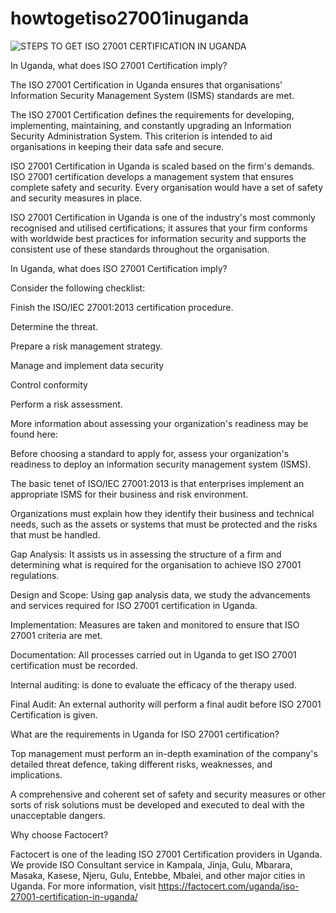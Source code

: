 # howtogetiso27001inuganda
![STEPS TO GET ISO 27001 CERTIFICATION IN UGANDA](https://user-images.githubusercontent.com/89084770/151966633-67a8c667-1ac6-4d67-989c-c4eaf3504c25.png)

In Uganda, what does ISO 27001 Certification imply?

The ISO 27001 Certification in Uganda ensures that organisations' Information Security Management System (ISMS) standards are met.

The ISO 27001 Certification defines the requirements for developing, implementing, maintaining, and constantly upgrading an Information Security Administration System. This criterion is intended to aid organisations in keeping their data safe and secure.

ISO 27001 Certification in Uganda is scaled based on the firm's demands. ISO 27001 certification develops a management system that ensures complete safety and security. Every organisation would have a set of safety and security measures in place.

ISO 27001 Certification in Uganda is one of the industry's most commonly recognised and utilised certifications; it assures that your firm conforms with worldwide best practices for information security and supports the consistent use of these standards throughout the organisation.

In Uganda, what does ISO 27001 Certification imply?

Consider the following checklist:

Finish the ISO/IEC 27001:2013 certification procedure.

Determine the threat.

Prepare a risk management strategy.

Manage and implement data security

Control conformity

Perform a risk assessment.

More information about assessing your organization's readiness may be found here:

Before choosing a standard to apply for, assess your organization's readiness to deploy an information security management system (ISMS).

The basic tenet of ISO/IEC 27001:2013 is that enterprises implement an appropriate ISMS for their business and risk environment.

Organizations must explain how they identify their business and technical needs, such as the assets or systems that must be protected and the risks that must be handled.

Gap Analysis: It assists us in assessing the structure of a firm and determining what is required for the organisation to achieve ISO 27001 regulations.

Design and Scope: Using gap analysis data, we study the advancements and services required for ISO 27001 certification in Uganda.

Implementation: Measures are taken and monitored to ensure that ISO 27001 criteria are met.

Documentation: All processes carried out in Uganda to get ISO 27001 certification must be recorded.

Internal auditing: is done to evaluate the efficacy of the therapy used.

Final Audit: An external authority will perform a final audit before ISO 27001 Certification is given.

What are the requirements in Uganda for ISO 27001 certification?

Top management must perform an in-depth examination of the company's detailed threat defence, taking different risks, weaknesses, and implications.

A comprehensive and coherent set of safety and security measures or other sorts of risk solutions must be developed and executed to deal with the unacceptable dangers.

Why choose Factocert?

Factocert is one of the leading ISO 27001 Certification providers in Uganda. We provide ISO Consultant service in Kampala, Jinja, Gulu, Mbarara, Masaka, Kasese, Njeru, Gulu, Entebbe, Mbalei, and other major cities in Uganda. For more information, visit 
<a href="url">https://factocert.com/uganda/iso-27001-certification-in-uganda/</a>

